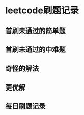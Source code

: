 leetcode刷题记录
===============
  首刷未通过的简单题
  ----------------
  首刷未通过的中难题
  ----------------
  奇怪的解法
  ---------
  更优解
  ------
  每日刷题记录
  ------------
